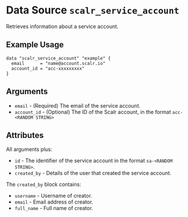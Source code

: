 
# Data Source `scalr_service_account` 

Retrieves information about a service account.

## Example Usage

```hcl
data "scalr_service_account" "example" {
  email      = "name@account.scalr.io"
  account_id = "acc-xxxxxxxxx"
}
```

## Arguments

* `email` - (Required) The email of the service account.
* `account_id` - (Optional) The ID of the Scalr account, in the format `acc-<RANDOM STRING>`

## Attributes

All arguments plus:

* `id` - The identifier of the service account in the format `sa-<RANDOM STRING>`.
* `created_by` - Details of the user that created the service account.

The `created_by` block contains:

* `username` - Username of creator.
* `email` - Email address of creator.
* `full_name` - Full name of creator.
